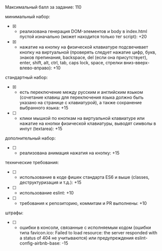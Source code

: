 Максимальный балл за задание: 110

минимальный набор:

- [x] - реализована генерация DOM-элементов и body в index.html пустой изначально (может находится только тег script): +20
- [x] - нажатие на кнопку на физической клавиатуре подсвечивает кнопку на виртуальной (проверять следует нажатие цифр, букв, знаков препинания, backspace, del (если она присутствует), enter, shift, alt, ctrl, tab, caps lock, space, стрелки вниз-вверх-влево-вправо): +10

стандартный набор:

- [x] - есть переключение между русским и английским языком (сочетание клавиш для переключения языка должно быть указано на странице с клавиатурой), а также сохранение выбранного языка: +15
- [ ] - клики мышкой по кнопкам на виртуальной клавиатуре или нажатие на кнопки физической клавиатуры, выводят символы в инпут (textarea): +15

дополнительный набор:

- [ ] - реализована анимация нажатия на кнопку: +15

технические требования:

- [ ] - использование в коде фишек стандарта ES6 и выше (classes, деструктуризация и т.д.): +15
- [ ] - использование eslint: +10
- [ ] - требования к репозиторию, коммитам и PR выполнены: +10

штрафы:

- [ ] - ошибки в консоли, связанные с исполняемым кодом (ошибки типа favicon.ico: Failed to load resource: the server responded with a status of 404 не учитываются) или предупреждения eslint-config-airbnb-base: -15
